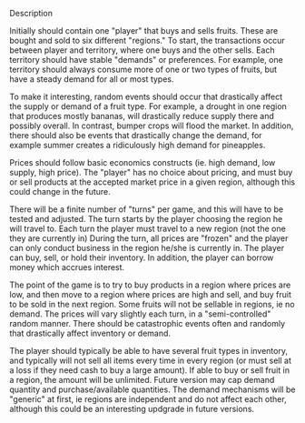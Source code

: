 Description

Initially should contain one "player" that buys and sells fruits. These are bought and sold to six different "regions." To start, the transactions occur between player and territory, where one buys and the other sells. Each territory should have stable "demands" or preferences. For example, one territory should always consume more of one or two types of fruits, but have a steady demand for all or most types. 

To make it interesting, random events should occur that drastically affect the supply or demand of a fruit type. For example, a drought in one region that produces mostly bananas, will drastically reduce supply there and possibly overall. In contrast, bumper crops will flood the market. In addition, there should also be events that drastically change the demand, for example summer creates a ridiculously high demand for pineapples.

Prices should follow basic economics constructs (ie. high demand, low supply, high price). The "player" has no choice about pricing, and must buy or sell products at the accepted market price in a given region, although this could change in the future.

There will be a finite number of "turns" per game, and this will have to be tested and adjusted. The turn starts by the player choosing the region he will travel to. Each turn the player must travel to a new region (not the one they are currently in) During the turn, all prices are "frozen" and the player can only conduct business in the region he/she is currently in. The player can buy, sell, or hold their inventory. In addition, the player can borrow money which accrues interest.

The point of the game is to try to buy products in a region where prices are low, and then move to a region where prices are high and sell, and buy fruit to be sold in the next region. Some fruits will not be sellable in regions, ie no demand. The prices will vary slightly each turn, in a "semi-controlled" random manner. There should be catastrophic events often and randomly that drastically affect inventory or demand.

The player should typically be able to have several fruit types in inventory, and typically will not sell all items every time in every region (or must sell at a loss if they need cash to buy a large amount). If able to buy or sell fruit in a region, the amount will be unlimited. Future version may cap demand quantity and purchase/available quantities. The demand mechanisms will be "generic" at first, ie regions are independent and do not affect each other, although this could be an interesting updgrade in future versions.